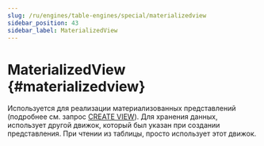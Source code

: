 ```yaml
---
slug: /ru/engines/table-engines/special/materializedview
sidebar_position: 43
sidebar_label: MaterializedView
---
```


# MaterializedView {#materializedview}

Используется для реализации материализованных представлений (подробнее см. запрос [CREATE VIEW](/sql-reference/statements/create/view#materialized-view)). Для хранения данных, использует другой движок, который был указан при создании представления. При чтении из таблицы, просто использует этот движок.
